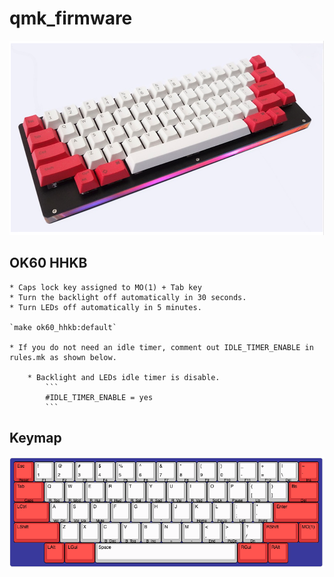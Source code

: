 # qmk_firmware

![OK60 HHKB](images/hhkb.png)

## OK60 HHKB

    * Caps lock key assigned to MO(1) + Tab key
    * Turn the backlight off automatically in 30 seconds.
    * Turn LEDs off automatically in 5 minutes.

    `make ok60_hhkb:default`

    * If you do not need an idle timer, comment out IDLE_TIMER_ENABLE in rules.mk as shown below.

        * Backlight and LEDs idle timer is disable.
            ```
            #IDLE_TIMER_ENABLE = yes
            ```

## Keymap

![LAYOUT](images/layout.png)
